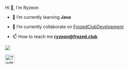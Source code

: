 <p align="left">
Hi 👋, I'm Ryzeon 
</p>

- 🌱 I’m currently learning **Java**

- 🔭 I’m currently collaborate on [FrozedClubDevelopment](https://github.com/FrozedClubDevelopment)

- 📫 How to reach me **ryzeon@frozed.club**


<p align="left"> 
<img src="https://github-readme-stats.vercel.app/api?username=Ryzeon&show_icons=true&theme=radical&count_private=true" 
</p>
  

<a href="https://twitter.com/ryzeon_" target="blank"> <img align="center" src="https://cdn.jsdelivr.net/npm/simple-icons@3.0.1/icons/twitter.svg" alt="Twitter!" height="30" width="30" />
</a> 
